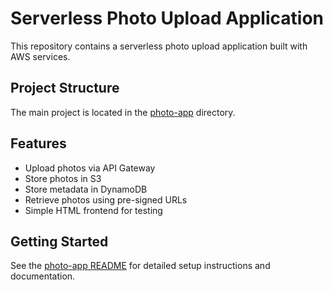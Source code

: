 # Serverless Photo Upload Application

This repository contains a serverless photo upload application built with AWS services.

## Project Structure

The main project is located in the [photo-app](./photo-app) directory.

## Features

- Upload photos via API Gateway
- Store photos in S3
- Store metadata in DynamoDB
- Retrieve photos using pre-signed URLs
- Simple HTML frontend for testing

## Getting Started

See the [photo-app README](./photo-app/README.md) for detailed setup instructions and documentation.
